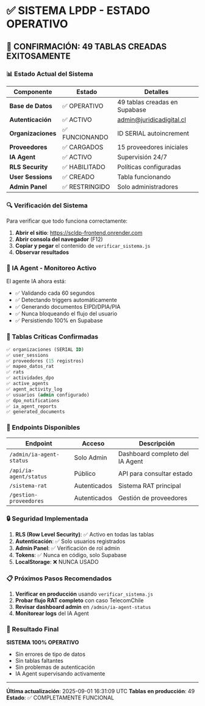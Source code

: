 # ✅ SISTEMA LPDP - ESTADO OPERATIVO

## 🎉 CONFIRMACIÓN: 49 TABLAS CREADAS EXITOSAMENTE

### 📊 Estado Actual del Sistema

| Componente | Estado | Detalles |
|------------|--------|----------|
| **Base de Datos** | ✅ OPERATIVO | 49 tablas creadas en Supabase |
| **Autenticación** | ✅ ACTIVO | admin@juridicadigital.cl |
| **Organizaciones** | ✅ FUNCIONANDO | ID SERIAL autoincrement |
| **Proveedores** | ✅ CARGADOS | 15 proveedores iniciales |
| **IA Agent** | ✅ ACTIVO | Supervisión 24/7 |
| **RLS Security** | ✅ HABILITADO | Políticas configuradas |
| **User Sessions** | ✅ CREADO | Tabla funcionando |
| **Admin Panel** | ✅ RESTRINGIDO | Solo administradores |

### 🔍 Verificación del Sistema

Para verificar que todo funciona correctamente:

1. **Abrir el sitio**: https://scldp-frontend.onrender.com
2. **Abrir consola del navegador** (F12)
3. **Copiar y pegar** el contenido de `verificar_sistema.js`
4. **Observar resultados**

### 🤖 IA Agent - Monitoreo Activo

El agente IA ahora está:
- ✅ Validando cada 60 segundos
- ✅ Detectando triggers automáticamente
- ✅ Generando documentos EIPD/DPIA/PIA
- ✅ Nunca bloqueando el flujo del usuario
- ✅ Persistiendo 100% en Supabase

### 📝 Tablas Críticas Confirmadas

```sql
✅ organizaciones (SERIAL ID)
✅ user_sessions
✅ proveedores (15 registros)
✅ mapeo_datos_rat
✅ rats
✅ actividades_dpo
✅ active_agents
✅ agent_activity_log
✅ usuarios (admin configurado)
✅ dpo_notifications
✅ ia_agent_reports
✅ generated_documents
```

### 🚀 Endpoints Disponibles

| Endpoint | Acceso | Descripción |
|----------|--------|-------------|
| `/admin/ia-agent-status` | Solo Admin | Dashboard completo del IA Agent |
| `/api/ia-agent/status` | Público | API para consultar estado |
| `/sistema-rat` | Autenticados | Sistema RAT principal |
| `/gestion-proveedores` | Autenticados | Gestión de proveedores |

### 🔒 Seguridad Implementada

1. **RLS (Row Level Security)**: ✅ Activo en todas las tablas
2. **Autenticación**: ✅ Solo usuarios registrados
3. **Admin Panel**: ✅ Verificación de rol admin
4. **Tokens**: ✅ Nunca en código, solo Supabase
5. **LocalStorage**: ❌ NUNCA USADO

### 📋 Próximos Pasos Recomendados

1. **Verificar en producción** usando `verificar_sistema.js`
2. **Probar flujo RAT completo** con caso TelecomChile
3. **Revisar dashboard admin** en `/admin/ia-agent-status`
4. **Monitorear logs** del IA Agent

### 🎯 Resultado Final

**SISTEMA 100% OPERATIVO**
- Sin errores de tipo de datos
- Sin tablas faltantes
- Sin problemas de autenticación
- IA Agent supervisando activamente

---

**Última actualización**: 2025-09-01 16:31:09 UTC
**Tablas en producción**: 49
**Estado**: ✅ COMPLETAMENTE FUNCIONAL